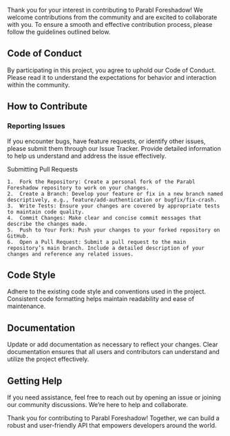Thank you for your interest in contributing to Parabl Foreshadow! We welcome contributions from the community and are excited to collaborate with you. To ensure a smooth and effective contribution process, please follow the guidelines outlined below.

## Code of Conduct

By participating in this project, you agree to uphold our Code of Conduct. Please read it to understand the expectations for behavior and interaction within the community.

## How to Contribute

### Reporting Issues

If you encounter bugs, have feature requests, or identify other issues, please submit them through our Issue Tracker. Provide detailed information to help us understand and address the issue effectively.

Submitting Pull Requests

    1.	Fork the Repository: Create a personal fork of the Parabl Foreshadow repository to work on your changes.
    2.	Create a Branch: Develop your feature or fix in a new branch named descriptively, e.g., feature/add-authentication or bugfix/fix-crash.
    3.	Write Tests: Ensure your changes are covered by appropriate tests to maintain code quality.
    4.	Commit Changes: Make clear and concise commit messages that describe the changes made.
    5.	Push to Your Fork: Push your changes to your forked repository on GitHub.
    6.	Open a Pull Request: Submit a pull request to the main repository’s main branch. Include a detailed description of your changes and reference any related issues.

## Code Style

Adhere to the existing code style and conventions used in the project. Consistent code formatting helps maintain readability and ease of maintenance.

## Documentation

Update or add documentation as necessary to reflect your changes. Clear documentation ensures that all users and contributors can understand and utilize the project effectively.

## Getting Help

If you need assistance, feel free to reach out by opening an issue or joining our community discussions. We’re here to help and collaborate.

Thank you for contributing to Parabl Foreshadow! Together, we can build a robust and user-friendly API that empowers developers around the world.
